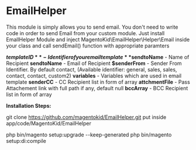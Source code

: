 # EmailHelper

This module is simply allows you to send email. You don't need to write code in order to send Email from your custom module. Just install EmallHelper Module and inject MagentoKid\EmailHelper\Helper\Email inside your class and call sendEmail() function with appropriate paramters

**$templateID** - Identifier of your email template
**$sendtoName** - Name of Recipient
**sendtoName** -  Email of Recipient
**$senderFrom** - Sender From Identifier. By default contact, (Available identifier: general, sales, sales, contact, contact, custom2)
**variables** - Variables which are used in email template
**senderCC** - CC Recipient list in form of array
**attchmentFile** - Pass Attachement link with full path if any, default null
**bccArray** -  BCC Recipient list in form of array

**Installation Steps:**

git clone https://github.com/magentokid/EmailHelper.git
put inside app/code/MagentoKid/EmailHelper

php bin/magento setup:upgrade --keep-generated
php bin/magento setup:di:compile


